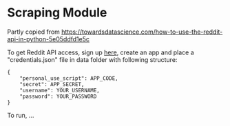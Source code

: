 # Scraping Module

Partly copied from https://towardsdatascience.com/how-to-use-the-reddit-api-in-python-5e05ddfd1e5c

To get Reddit API access, sign up [here](https://www.reddit.com/prefs/apps), create an app and place a "credentials.json" file in data folder with following structure:

```
{
    "personal_use_script": APP_CODE,
    "secret": APP_SECRET,
    "username": YOUR_USERNAME, 
    "password": YOUR_PASSWORD
}
```


To run, ...